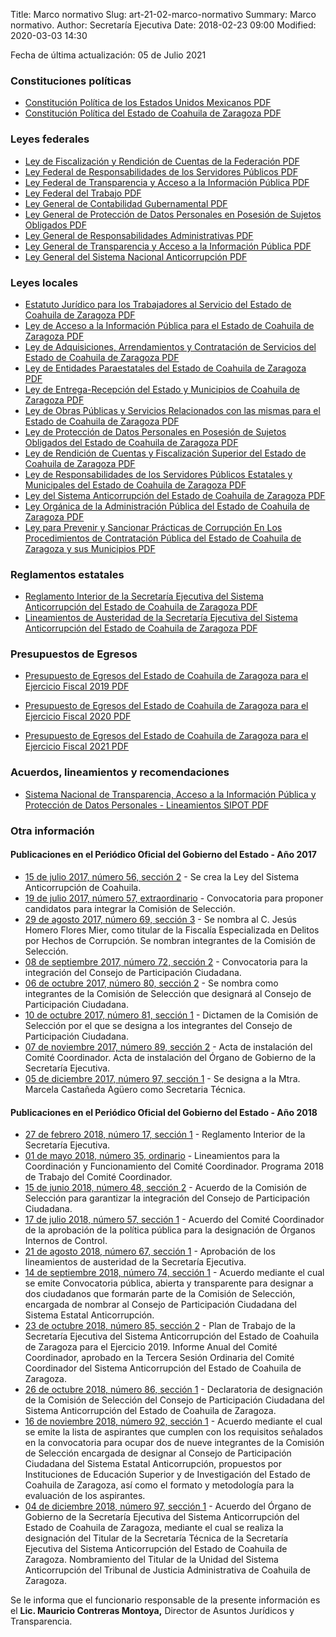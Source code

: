 Title: Marco normativo
Slug: art-21-02-marco-normativo
Summary: Marco normativo.
Author: Secretaría Ejecutiva
Date: 2018-02-23 09:00
Modified: 2020-03-03 14:30


Fecha de última actualización: 05 de Julio 2021

### Constituciones políticas

* [Constitución Política de los Estados Unidos Mexicanos <i class="fa fa-file-pdf-o" aria-hidden="true"></i> PDF](constitucion-politica-federal-21.pdf)
* [Constitución Política del Estado de Coahuila de Zaragoza <i class="fa fa-file-pdf-o" aria-hidden="true"></i> PDF](constitucion-politica-del-estado-de-coahuila-de-zaragoza-2020.pdf)

### Leyes federales

* [Ley de Fiscalización y Rendición de Cuentas de la Federación <i class="fa fa-file-pdf-o" aria-hidden="true"></i> PDF](ley-de-fiscalizacion-y-rendicion-de-cuentas-de-la-federacion.pdf)
* [Ley Federal de Responsabilidades de los Servidores Públicos <i class="fa fa-file-pdf-o" aria-hidden="true"></i> PDF](ley-federal-de-responsabilidades-de-los-servidores-publicos.pdf)
* [Ley Federal de Transparencia y Acceso a la Información Pública <i class="fa fa-file-pdf-o" aria-hidden="true"></i> PDF](ley-federal-de-transparencia-y-acceso-a-la-informacion-publica.pdf)
* [Ley Federal del Trabajo <i class="fa fa-file-pdf-o" aria-hidden="true"></i> PDF](ley-federal-del-trabajo.pdf)
* [Ley General de Contabilidad Gubernamental <i class="fa fa-file-pdf-o" aria-hidden="true"></i> PDF](ley-general-de-contabilidad-gubernamental.pdf)
* [Ley General de Protección de Datos Personales en Posesión de Sujetos Obligados <i class="fa fa-file-pdf-o" aria-hidden="true"></i> PDF](ley-general-de-proteccion-de-datos-personales-en-posesion-de-sujetos-obligados.pdf)
* [Ley General de Responsabilidades Administrativas <i class="fa fa-file-pdf-o" aria-hidden="true"></i> PDF](ley-general-de-responsabilidades-administrativas.pdf)
* [Ley General de Transparencia y Acceso a la Información Pública <i class="fa fa-file-pdf-o" aria-hidden="true"></i> PDF](ley-general-de-transparencia-y-acceso-a-la-informacion-publica-2020.pdf)
* [Ley General del Sistema Nacional Anticorrupción <i class="fa fa-file-pdf-o" aria-hidden="true"></i> PDF](ley-general-del-sistema-nacional-anticorrupcion.pdf)

### Leyes locales

* [Estatuto Jurídico para los Trabajadores al Servicio del Estado de Coahuila de Zaragoza <i class="fa fa-file-pdf-o" aria-hidden="true"></i> PDF](estatuto-juridico-para-los-trabajadores-al-servicio-del-estado-de-coahuila-de-zaragoza-21.pdf)
* [Ley de Acceso a la Información Pública para el Estado de Coahuila de Zaragoza <i class="fa fa-file-pdf-o" aria-hidden="true"></i> PDF](ley-de-acceso-a-la-informacion-publica-para-el-estado-de-coahuila-de-zaragoza-2021.pdf)
* [Ley de Adquisiciones, Arrendamientos y Contratación de Servicios del Estado de Coahuila de Zaragoza <i class="fa fa-file-pdf-o" aria-hidden="true"></i> PDF](ley-de-adquisiciones-arrendameintos-y-contratacion-de-servicios-del-estado-de-coahuila-de-zaragoza.pdf)
* [Ley de Entidades Paraestatales del Estado de Coahuila de Zaragoza <i class="fa fa-file-pdf-o" aria-hidden="true"></i> PDF](ley-de-entidades-paraestatales-del-estado-de-coahuila-de-zaragoza.pdf)
* [Ley de Entrega-Recepción del Estado y Municipios de Coahuila de Zaragoza <i class="fa fa-file-pdf-o" aria-hidden="true"></i> PDF](ley-de-entrega-recepcion-del-estado-y-municipios-de-coahuila-de-zaragoza.pdf)
* [Ley de Obras Públicas y Servicios Relacionados con las mismas para el Estado de Coahuila de Zaragoza <i class="fa fa-file-pdf-o" aria-hidden="true"></i> PDF](ley-de-obras-publicas-y-servicios-del-estado-de-coahuila-de-zaragoza.pdf)
* [Ley de Protección de Datos Personales en Posesión de Sujetos Obligados del Estado de Coahuila de Zaragoza <i class="fa fa-file-pdf-o" aria-hidden="true"></i> PDF](ley-de-proteccion-de-datos-personales-en-posesion-de-sujetos-obligados-del-estado-de-coahuila-de-zaragoza-2021.pdf)
* [Ley de Rendición de Cuentas y Fiscalización Superior del Estado de Coahuila de Zaragoza <i class="fa fa-file-pdf-o" aria-hidden="true"></i> PDF](ley-de-rendicion-de-cuentas-y-fiscalizacion-superior-del-estado-de-coahuila-de-zaragoza-2020.pdf)
* [Ley de Responsabilidades de los Servidores Públicos Estatales y Municipales del Estado de Coahuila de Zaragoza <i class="fa fa-file-pdf-o" aria-hidden="true"></i> PDF](ley-de-responsabilidades-de-los-servidores-publicos-del-estado-de-coahuila-de-zaragoza.pdf)
* [Ley del Sistema Anticorrupción del Estado de Coahuila de Zaragoza <i class="fa fa-file-pdf-o" aria-hidden="true"></i> PDF](ley-del-sistema-anticorrupcion-del-estado-de-coahuila-de-zaragoza-coa250.pdf)
* [Ley Orgánica de la Administración Pública del Estado de Coahuila de Zaragoza <i class="fa fa-file-pdf-o" aria-hidden="true"></i> PDF](ley-organica-de-la-administracion-publica-del-estado-de-coahuila-de-zaragoza-2020.pdf)
* [Ley para Prevenir y Sancionar Prácticas de Corrupción En Los Procedimientos de Contratación Pública del Estado de Coahuila de Zaragoza y sus Municipios <i class="fa fa-file-pdf-o" aria-hidden="true"></i> PDF](ley-para-prevenir-y-sancionar-practicas-de-corrupcion-del-estado-de-coahuila-de-zaragoza.pdf)

### Reglamentos estatales

* [Reglamento Interior de la Secretaría Ejecutiva del Sistema Anticorrupción del Estado de Coahuila de Zaragoza <i class="fa fa-file-pdf-o" aria-hidden="true"></i> PDF](reglamento-interior-secretaria-ejecutiva-seacoahuila.pdf)
* [Lineamientos de Austeridad de la Secretaría Ejecutiva del Sistema Anticorrupción del Estado de Coahuila de Zaragoza <i class="fa fa-file-pdf-o" aria-hidden="true"></i> PDF](lineamientos-de-austeridad-de-la-sesaec.pdf)

### Presupuestos de Egresos

* [Presupuesto de Egresos del Estado de Coahuila de Zaragoza para el Ejercicio Fiscal 2019 <i class="fa fa-file-pdf-o" aria-hidden="true"></i> PDF](presupuesto-de-egresos-del-estado-de-coahuila-de-zaragoza-para-el-ejercicio-fiscal-2019.pdf)

* [Presupuesto de Egresos del Estado de Coahuila de Zaragoza para el Ejercicio Fiscal 2020 <i class="fa fa-file-pdf-o" aria-hidden="true"></i> PDF](presupuesto-de-egresos-del-estado-de-coahuila-de-zaragoza-para-el-ejercicio-fiscal-2020.pdf)

* [Presupuesto de Egresos del Estado de Coahuila de Zaragoza para el Ejercicio Fiscal 2021 <i class="fa fa-file-pdf-o" aria-hidden="true"></i> PDF](presupuesto-de-egresos-del-estado-de-coahuila-de-zaragoza-para-el-ejercicio-fiscal-2021.pdf)

### Acuerdos, lineamientos y recomendaciones

* [Sistema Nacional de Transparencia, Acceso a la Información Pública y Protección de Datos Personales - Lineamientos SIPOT <i class="fa fa-file-pdf-o" aria-hidden="true"></i> PDF](lineamientos-sipot.pdf)

### Otra información

#### Publicaciones en el Periódico Oficial del Gobierno del Estado - Año 2017

* [15 de julio 2017, número 56, sección 2](http://periodico.sfpcoahuila.gob.mx/ArchivosPO/56-SS-14-JUL-2017.PDF) - Se crea la Ley del Sistema Anticorrupción de Coahuila.
* [19 de julio 2017, número 57, extraordinario](http://periodico.sfpcoahuila.gob.mx/ArchivosPO/57-EXT-19-JUL-2017.pdf) - Convocatoria para proponer candidatos para integrar la Comisión de Selección.
* [29 de agosto 2017, número 69, sección 3](http://periodico.sfpcoahuila.gob.mx/ArchivosPO/69-TS-29-AGO-2017.PDF) - Se nombra al C. Jesús Homero Flores Mier, como titular de la Fiscalía Especializada en Delitos por Hechos de Corrupción. Se nombran integrantes de la Comisión de Selección.
* [08 de septiembre 2017, número 72, sección 2](http://periodico.sfpcoahuila.gob.mx/ArchivosPO/72-SS-8-SEP-2017.PDF) - Convocatoria para la integración del Consejo de Participación Ciudadana.
* [06 de octubre 2017, número 80, sección 2](http://periodico.sfpcoahuila.gob.mx/ArchivosPO/80-SS-6-OCT-2017.PDF)  - Se nombra como integrantes de la Comisión de Selección que designará al Consejo de Participación Ciudadana.
* [10 de octubre 2017, número 81, sección 1](http://periodico.sfpcoahuila.gob.mx/ArchivosPO/81-PS-10-OCTUb-PS-2017.PDF) - Dictamen de la Comisión de Selección por el que se designa a los integrantes del Consejo de Participación Ciudadana.
* [07 de noviembre 2017, número 89, sección 2](http://periodico.sfpcoahuila.gob.mx/ArchivosPO/89-SS-7-NOV-2017.PDF) - Acta de instalación del Comité Coordinador. Acta de instalación del Órgano de Gobierno de la Secretaría Ejecutiva.
* [05 de diciembre 2017, número 97, sección 1](http://periodico.sfpcoahuila.gob.mx/ArchivosPO/97-PS-5-DIC-2017.PDF) - Se designa a la Mtra. Marcela Castañeda Agüero como Secretaria Técnica.

#### Publicaciones en el Periódico Oficial del Gobierno del Estado - Año 2018

* [27 de febrero 2018, número 17, sección 1](http://periodico.sfpcoahuila.gob.mx/ArchivosPO/17-PS-27-FEB-2018.PDF) - Reglamento Interior de la Secretaría Ejecutiva.
* [01 de mayo 2018, número 35, ordinario](http://periodico.sfpcoahuila.gob.mx/ArchivosPO/35-ORD-1-MAY-2018.PDF) - Lineamientos para la Coordinación y Funcionamiento del Comité Coordinador. Programa 2018 de Trabajo del Comité Coordinador.
* [15 de junio 2018, número 48, sección 2](http://periodico.sfpcoahuila.gob.mx/ArchivosPO/48-SS-15-JUN-2018.PDF) - Acuerdo de la Comisión de Selección para garantizar la integración del Consejo de Participación Ciudadana.
* [17 de julio 2018, número 57, sección 1](http://periodico.sfpcoahuila.gob.mx/ArchivosPO/57-PS-17-JUL-2018.PDF) - Acuerdo del Comité Coordinador de la aprobación de la política pública para la designación de Órganos Internos de Control.
* [21 de agosto 2018, número 67, sección 1](http://periodico.sfpcoahuila.gob.mx/ArchivosPO/67-PS-21-AGO-2018.PDF) - Aprobación de los lineamientos de austeridad de la Secretaría Ejecutiva.
* [14 de septiembre 2018, número 74, sección 1](http://periodico.sfpcoahuila.gob.mx/ArchivosPO/74-PS-14-SEP-2018.PDF) - Acuerdo mediante el cual se emite Convocatoria pública, abierta y transparente para designar a dos ciudadanos que formarán parte de la Comisión de Selección, encargada de nombrar al Consejo de Participación Ciudadana del Sistema Estatal Anticorrupción.
* [23 de octubre 2018, número 85, sección 2](http://periodico.sfpcoahuila.gob.mx/ArchivosPO/85-SS-23-OCT-2018.PDF) - Plan de Trabajo de la Secretaría Ejecutiva del Sistema Anticorrupción del Estado de Coahuila de Zaragoza para el Ejercicio 2019. Informe Anual del Comité Coordinador, aprobado en la Tercera Sesión Ordinaria del Comité Coordinador del Sistema Anticorrupción del Estado de Coahuila de Zaragoza.
* [26 de octubre 2018, número 86, sección 1](http://periodico.sfpcoahuila.gob.mx/ArchivosPO/86-PS-26-OCT-2018.PDF) - Declaratoria de designación de la Comisión de Selección del Consejo de Participación Ciudadana del Sistema Anticorrupción del Estado de Coahuila de Zaragoza.
* [16 de noviembre 2018, número 92, sección 1](http://periodico.sfpcoahuila.gob.mx/ArchivosPO/92-PS-16-NOV-2018.PDF) - Acuerdo mediante el cual se emite la lista de aspirantes que cumplen con los requisitos señalados en la convocatoria para ocupar dos de nueve integrantes de la Comisión de Selección encargada de designar al Consejo de Participación Ciudadana del Sistema Estatal Anticorrupción, propuestos por Instituciones de Educación Superior y de Investigación del Estado de Coahuila de Zaragoza, así como el formato y metodología para la evaluación de los aspirantes.
* [04 de diciembre 2018, número 97, sección 1](http://periodico.sfpcoahuila.gob.mx/ArchivosPO/97-PS-4-DIC-2018.PDF) - Acuerdo del Órgano de Gobierno de la Secretaría Ejecutiva del Sistema Anticorrupción del Estado de Coahuila de Zaragoza, mediante el cual se realiza la designación del Titular de la Secretaría Técnica de la Secretaría Ejecutiva del Sistema Anticorrupción del Estado de Coahuila de Zaragoza. Nombramiento del Titular de la Unidad del Sistema Anticorrupción del Tribunal de Justicia Administrativa de Coahuila de Zaragoza.

Se le informa que el funcionario responsable de la presente información es el **Lic. Mauricio Contreras Montoya,** Director de Asuntos Jurídicos y Transparencia.
